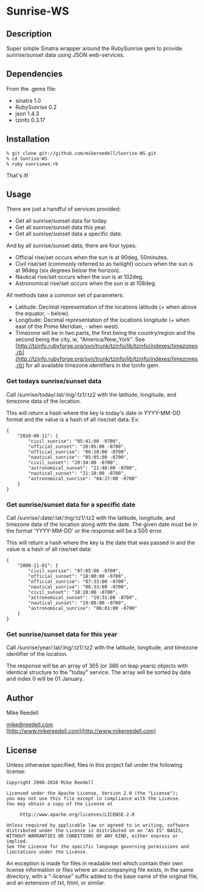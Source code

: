 Sunrise-WS
==========

Description
-----------

Super simple Sinatra wrapper around the RubySunrise gem to provide sunrise/sunset data using JSON web-services.


Dependencies
------------
From the .gems file:

- sinatra 1.0
- RubySunrise 0.2
- json 1.4.3
- tzinfo 0.3.17


Installation
------------

	% git clone git://github.com/mikereedell/Sunrise-WS.git
	% cd Sunrise-WS
	% ruby sunrisews.rb

That's it!

Usage
-----

There are just a handful of services provided:

- Get all sunrise/sunset data for today.
- Get all sunrise/sunset data this year.
- Get all sunrise/sunset data a specific date.

And by all sunrise/sunset data, there are four types:

- Official rise/set occurs when the sun is at 90deg, 50minutes.
- Civil rise/set (commonly referred to as twilight) occurs when the sun is at 96deg (six degrees below the horizon).
- Nautical rise/set occurs when the sun is at 102deg.
- Astronomical rise/set occurs when the sun is at 108deg.

All methods take a common set of parameters:

- Latitude: Decimal representation of the locations latitude (+ when above the equator, - below).
- Longitude: Decimal representation of the locations longitude (+ when east of the Prime Meridian, - when west).
- Timezone will be in two parts, the first being the country/region and the second being the city, ie, "America/New_York".  See [http://tzinfo.rubyforge.org/svn/trunk/tzinfo/lib/tzinfo/indexes/timezones.rb](http://tzinfo.rubyforge.org/svn/trunk/tzinfo/lib/tzinfo/indexes/timezones.rb) for all available timezone identifiers in the tzinfo gem.


### Get todays sunrise/sunset data ###

Call /sunrise/today/:lat/:lng/:tz1/:tz2 with the latitude, longitude, and timezone data of the location.

This will return a hash where the key is today's date in YYYY-MM-DD format and the value is a hash of all rise/set data. Ex:

	{
	    "2010-08-11": {
	        "civil_sunrise": "05:41:00 -0700",
	        "official_sunset": "20:05:00 -0700",
	        "official_sunrise": "06:10:00 -0700",
	        "nautical_sunrise": "05:05:00 -0700",
	        "civil_sunset": "20:34:00 -0700",
	        "astronomical_sunset": "21:48:00 -0700",
	        "nautical_sunset": "21:10:00 -0700",
	        "astronomical_sunrise": "04:27:00 -0700"
	    }
	}

### Get sunrise/sunset data for a specific date ###

Call /sunrise/:date/:lat/:lng/:tz1/:tz2  with the latitude, longitude, and timezone data of the location along with the date.  The given date must be in the format 'YYYY-MM-DD' or the response will be a 500 error.

This will return a hash where the key is the date that was passed in and the value is a hash of all rise/set data:

	{
    	"2008-11-01": {
	        "civil_sunrise": "07:05:00 -0700",
	        "official_sunset": "18:00:00 -0700",
	        "official_sunrise": "07:33:00 -0700",
	        "nautical_sunrise": "06:33:00 -0700",
	        "civil_sunset": "18:28:00 -0700",
	        "astronomical_sunset": "19:31:00 -0700",
	        "nautical_sunset": "19:00:00 -0700",
	        "astronomical_sunrise": "06:01:00 -0700"
	    }
	}

### Get sunrise/sunset data for this year ###

Call /sunrise/year/:lat/:lng/:tz1/:tz2 with the latitude, longitude, and timezone identifier of the location.  

The response will be an array of 365 (or 366 on leap years) objects with identical structure to the "today" service.  The array will be sorted by date and index 0 will be 01 January.

Author
------

Mike Reedell

mike@reedell.com  
[http://www.mikereedell.com](http://www.mikereedell.com)


License
-------

Unless otherwise specified, files in this project fall under the following license:

	Copyright 2008-2010 Mike Reedell

	Licensed under the Apache License, Version 2.0 (the "License");
	you may not use this file except in compliance with the License.
	You may obtain a copy of the License at

	     http://www.apache.org/licenses/LICENSE-2.0

	Unless required by applicable law or agreed to in writing, software
	distributed under the License is distributed on an "AS IS" BASIS,
	WITHOUT WARRANTIES OR CONDITIONS OF ANY KIND, either express or implied.
	See the License for the specific language governing permissions and
	limitations under the License.

An exception is made for files in readable text which contain their own license information or files where an accompanying file exists, in the same directory, with a "-license" suffix added to the base name of the original file, and an extension of txt, html, or similar.
